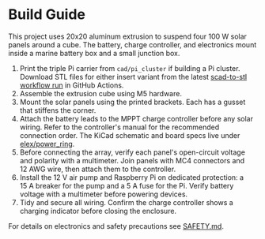 # Build Guide

This project uses 20x20 aluminum extrusion to suspend four 100 W solar panels around a cube.
The battery, charge controller, and electronics mount inside a marine battery box and a small
junction box.

1. Print the triple Pi carrier from `cad/pi_cluster` if building a Pi cluster.
   Download STL files for either insert variant from the latest
   [scad-to-stl workflow run][stl-workflow] in GitHub Actions.
2. Assemble the extrusion cube using M5 hardware.
3. Mount the solar panels using the printed brackets.
   Each has a gusset that stiffens the corner.
4. Attach the battery leads to the MPPT charge controller before any solar wiring. Refer to the
   controller's manual for the recommended connection order. The KiCad schematic and board specs
   live under [elex/power_ring](../elex/power_ring/).
5. Before connecting the array, verify each panel's open-circuit voltage and polarity with a
   multimeter. Join panels with MC4 connectors and 12 AWG wire, then attach them to the controller.
6. Install the 12 V air pump and Raspberry Pi on dedicated protection: a 15 A breaker for the pump
   and a 5 A fuse for the Pi. Verify battery voltage with a multimeter before powering devices.
7. Tidy and secure all wiring. Confirm the charge controller shows a charging indicator before
   closing the enclosure.

For details on electronics and safety precautions see [SAFETY.md](SAFETY.md).

[stl-workflow]: https://github.com/futuroptimist/sugarkube/actions/workflows/scad-to-stl.yml
